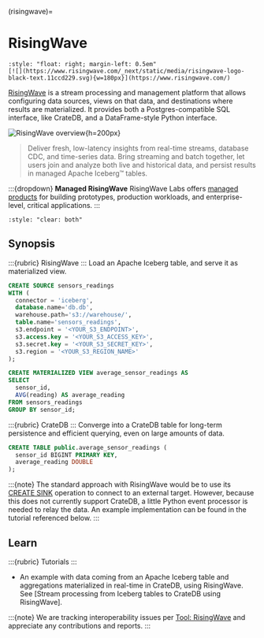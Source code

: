 (risingwave)=

# RisingWave

```{div}
:style: "float: right; margin-left: 0.5em"
[![](https://www.risingwave.com/_next/static/media/risingwave-logo-black-text.11ccd229.svg){w=180px}](https://www.risingwave.com/)
```

[RisingWave] is a stream processing and management platform that allows
configuring data sources, views on that data, and destinations where
results are materialized.
It provides both a Postgres-compatible SQL interface, like CrateDB,
and a DataFrame-style Python interface.

![RisingWave overview](https://github.com/user-attachments/assets/5bd27415-300d-4b8a-aa47-196eed041ed7){h=200px}

> Deliver fresh, low-latency insights from real-time streams,
> database CDC, and time-series data. Bring streaming and batch together,
> let users join and analyze both live and historical data, and persist
> results in managed Apache Iceberg™ tables.

:::{dropdown} **Managed RisingWave**
RisingWave Labs offers [managed products][RisingWave pricing]
for building prototypes, production workloads, and enterprise-level, critical
applications.
:::

```{div}
:style: "clear: both"
```

## Synopsis

:::{rubric} RisingWave
:::
Load an Apache Iceberg table, and serve it as materialized view.
```sql
CREATE SOURCE sensors_readings
WITH (
  connector = 'iceberg',
  database.name='db.db',
  warehouse.path='s3://warehouse/',
  table.name='sensors_readings',
  s3.endpoint = '<YOUR_S3_ENDPOINT>',
  s3.access.key = '<YOUR_S3_ACCESS_KEY>',
  s3.secret.key = '<YOUR_S3_SECRET_KEY>',
  s3.region = '<YOUR_S3_REGION_NAME>'
);
```
```sql
CREATE MATERIALIZED VIEW average_sensor_readings AS
SELECT
  sensor_id,
  AVG(reading) AS average_reading
FROM sensors_readings
GROUP BY sensor_id;
```
:::{rubric} CrateDB
:::
Converge into a CrateDB table for long-term persistence and efficient querying,
even on large amounts of data.
```sql
CREATE TABLE public.average_sensor_readings (
  sensor_id BIGINT PRIMARY KEY,
  average_reading DOUBLE
);
```
:::{note}
The standard approach with RisingWave would be to use its [CREATE SINK] operation
to connect to an external target.
However, because this does not currently support CrateDB, a little Python event processor
is needed to relay the data. An example implementation can be found in the tutorial
referenced below.
:::

## Learn

:::{rubric} Tutorials
:::
- An example with data coming from an Apache Iceberg table and aggregations
  materialized in real-time in CrateDB, using RisingWave.
  See [Stream processing from Iceberg tables to CrateDB using RisingWave].

:::{note}
We are tracking interoperability issues per [Tool: RisingWave] and appreciate
any contributions and reports.
:::


[CREATE SINK]: https://docs.risingwave.com/sql/commands/sql-create-sink
[RisingWave]: https://github.com/risingwavelabs/risingwave
[RisingWave pricing]: https://www.risingwave.com/pricing/
[Tool: RisingWave]: https://github.com/crate/crate/labels/tool%3A%20RisingWave
